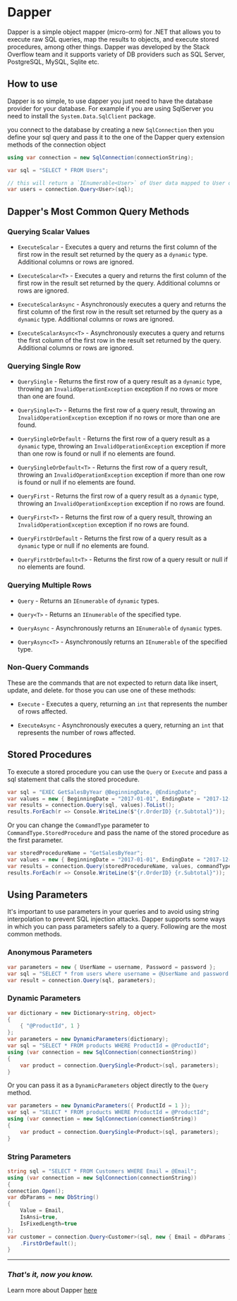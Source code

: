 # Dapper

Dapper is a simple object mapper (micro-orm) for .NET that allows you to execute raw SQL queries, map the results to objects, and execute stored procedures, among other things. Dapper was developed by the Stack Overflow team and it supports variety of DB providers such as SQL Server, PostgreSQL, MySQL, Sqlite etc.

## How to use

Dapper is so simple, to use dapper you just need to have the database provider for your database. For example if you are using SqlServer you need to install the `System.Data.SqlClient` package.

you connect to the database by creating a new `SqlConnection`
then you define your sql query and pass it to the one of the Dapper query extension methods of the connection object

```csharp
using var connection = new SqlConnection(connectionString);

var sql = "SELECT * FROM Users";

// this will return a `IEnumerable<User>` of User data mapped to User objects
var users = connection.Query<User>(sql);
```

## Dapper's Most Common Query Methods

### Querying Scalar Values

- `ExecuteScalar` - Executes a query and returns the first column of the first row in the result set returned by the query as a `dynamic` type. Additional columns or rows are ignored.

- `ExecuteScalar<T>` - Executes a query and returns the first column of the first row in the result set returned by the query. Additional columns or rows are ignored.

- `ExecuteScalarAsync` - Asynchronously executes a query and returns the first column of the first row in the result set returned by the query as a `dynamic` type. Additional columns or rows are ignored.

- `ExecuteScalarAsync<T>` - Asynchronously executes a query and returns the first column of the first row in the result set returned by the query. Additional columns or rows are ignored.

### Querying Single Row

- `QuerySingle` - Returns the first row of a query result as a `dynamic` type, throwing an `InvalidOperationException` exception if no rows or more than one are found.

- `QuerySingle<T>` - Returns the first row of a query result, throwing an `InvalidOperationException` exception if no rows or more than one are found.

- `QuerySingleOrDefault` - Returns the first row of a query result as a `dynamic` type, throwing an `InvalidOperationException` exception if more than one row is found or null if no elements are found.

- `QuerySingleOrDefault<T>` - Returns the first row of a query result, throwing an `InvalidOperationException` exception if more than one row is found or null if no elements are found.

- `QueryFirst` - Returns the first row of a query result as a `dynamic` type, throwing an `InvalidOperationException` exception if no rows are found.

- `QueryFirst<T>` - Returns the first row of a query result, throwing an `InvalidOperationException` exception if no rows are found.

- `QueryFirstOrDefault` - Returns the first row of a query result as a `dynamic` type or null if no elements are found.

- `QueryFirstOrDefault<T>` - Returns the first row of a query result or null if no elements are found.

### Querying Multiple Rows

- `Query` - Returns an `IEnumerable` of `dynamic` types.

- `Query<T>` - Returns an `IEnumerable` of the specified type.

- `QueryAsync` - Asynchronously returns an `IEnumerable` of `dynamic` types.

- `QueryAsync<T>` - Asynchronously returns an `IEnumerable` of the specified type.

### Non-Query Commands

These are the commands that are not expected to return data like insert, update, and delete. for those you can use one of these methods:

- `Execute` - Executes a query, returning an `int` that represents the number of rows affected.

- `ExecuteAsync` - Asynchronously executes a query, returning an `int` that represents the number of rows affected.

## Stored Procedures

To execute a stored procedure you can use the `Query` or `Execute` and pass a sql statement that calls the stored procedure.

```csharp
var sql = "EXEC GetSalesByYear @BeginningDate, @EndingDate";
var values = new { BeginningDate = "2017-01-01", EndingDate = "2017-12-31" };
var results = connection.Query(sql, values).ToList();
results.ForEach(r => Console.WriteLine($"{r.OrderID} {r.Subtotal}"));
```

Or you can change the `CommandType` parameter to `CommandType.StoredProcedure` and pass the name of the stored procedure as the first parameter.

```csharp
var storedProcedureName = "GetSalesByYear";
var values = new { BeginningDate = "2017-01-01", EndingDate = "2017-12-31" };
var results = connection.Query(storedProcedureName, values, commandType: CommandType.StoredProcedure).ToList();
results.ForEach(r => Console.WriteLine($"{r.OrderID} {r.Subtotal}"));
```

## Using Parameters

It's important to use parameters in your queries and to avoid using string interpolation to prevent SQL injection attacks. Dapper supports some ways in which you can pass parameters safely to a query. Following are the most common methods.

### Anonymous Parameters

```csharp
var parameters = new { UserName = username, Password = password };
var sql = "SELECT * from users where username = @UserName and password = @Password";
var result = connection.Query(sql, parameters);
```

### Dynamic Parameters

```csharp
var dictionary = new Dictionary<string, object>
{
    { "@ProductId", 1 }
};
var parameters = new DynamicParameters(dictionary);
var sql = "SELECT * FROM products WHERE ProductId = @ProductId";
using (var connection = new SqlConnection(connectionString))
{
    var product = connection.QuerySingle<Product>(sql, parameters);
}
```

Or you can pass it as a `DynamicParameters` object directly to the `Query` method.

```csharp
var parameters = new DynamicParameters({ ProductId = 1 });
var sql = "SELECT * FROM products WHERE ProductId = @ProductId";
using (var connection = new SqlConnection(connectionString))
{
    var product = connection.QuerySingle<Product>(sql, parameters);
}
```

### String Parameters

```csharp
string sql = "SELECT * FROM Customers WHERE Email = @Email";
using (var connection = new SqlConnection(connectionString))
{
connection.Open();
var dbParams = new DbString()
{
    Value = Email, 
    IsAnsi=true, 
    IsFixedLength=true 
};
var customer = connection.Query<Customer>(sql, new { Email = dbParams })
    .FirstOrDefault();
}
```

_ _ _

### *That's it, now you know.*

Learn more about Dapper [here](https://www.learndapper.com/)
